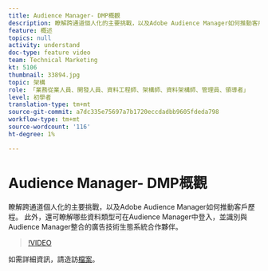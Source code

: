 ```yaml
---
title: Audience Manager- DMP概觀
description: 瞭解跨通道個人化的主要挑戰，以及Adobe Audience Manager如何推動客戶歷程。 此外，還可瞭解哪些資料類型可在Audience Manager中登入，並識別與Audience Manager整合的廣告技術生態系統合作夥伴。
feature: 概述
topics: null
activity: understand
doc-type: feature video
team: Technical Marketing
kt: 5106
thumbnail: 33894.jpg
topic: 架構
role: 「業務從業人員、開發人員、資料工程師、架構師、資料架構師、管理員、領導者」
level: 初學者
translation-type: tm+mt
source-git-commit: a7dc335e75697a7b1720eccdadbb9605fdeda798
workflow-type: tm+mt
source-wordcount: '116'
ht-degree: 1%

---
```



# Audience Manager- DMP概觀

瞭解跨通道個人化的主要挑戰，以及Adobe Audience Manager如何推動客戶歷程。 此外，還可瞭解哪些資料類型可在Audience Manager中登入，並識別與Audience Manager整合的廣告技術生態系統合作夥伴。

>[!VIDEO](https://video.tv.adobe.com/v/33894/?quality=12)

如需詳細資訊，請造訪[檔案](https://docs.adobe.com/content/help/en/audience-manager/user-guide/overview/aam-overview.html)。
